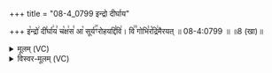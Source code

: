 +++
title = "08-4_0799 इन्द्रो दीर्घाय"

+++
इ꣡न्द्रो꣢ दी꣣र्घा꣢य꣣ च꣡क्ष꣢स꣣ आ꣡ सूर्य꣢꣯ꣳरोहयद्दि꣣वि꣢। वि꣢꣫ गोभि꣣र꣡द्रि꣢मैरयत् ॥ 08-4:0799 ॥ ॥8 (खा)॥

<details><summary>मूलम् (VC)</summary>

इ꣡न्द्रो꣢ दी꣣र्घा꣢य꣣ च꣡क्ष꣢स꣣ आ꣡ सूर्य꣢꣯ꣳ रोहयद्दि꣣वि꣢ । वि꣢꣫ गोभि꣣र꣡द्रि꣢मैरयत् ॥७९९॥
</details>

<details><summary>विस्वर-मूलम् (VC)</summary>

इन्द्रो दीर्घाय चक्षस आ सूर्यꣳ रोहयद्दिवि । वि गोभिरद्रिमैरयत् ॥७९९॥
</details>